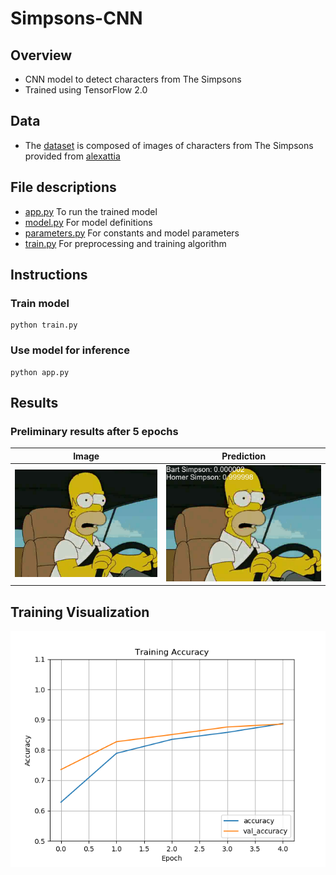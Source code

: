# Simpsons-CNN
## Overview
* CNN model to detect characters from The Simpsons
* Trained using TensorFlow 2.0

## Data
* The [dataset](https://github.com/mikepatel/Simpsons-CNN/tree/master/data) is composed of images of characters from The Simpsons provided from [alexattia](https://www.kaggle.com/alexattia/the-simpsons-characters-dataset)

## File descriptions
* [app.py](https://github.com/mikepatel/Simpsons-CNN/blob/master/app.py) To run the trained model
* [model.py](https://github.com/mikepatel/Simpsons-CNN/blob/master/model.py) For model definitions
* [parameters.py](https://github.com/mikepatel/Simpsons-CNN/blob/master/parameters.py) For constants and model parameters
* [train.py](https://github.com/mikepatel/Simpsons-CNN/blob/master/train.py) For preprocessing and training algorithm

## Instructions
### Train model
```
python train.py
```
### Use model for inference
```
python app.py
```

## Results
### Preliminary results after 5 epochs
| Image | Prediction |
:------:|:-----------:
![image](https://github.com/mikepatel/Simpsons-CNN/blob/master/data/Homer%20Simpson/pic_2080.jpg) | ![Prediction](https://github.com/mikepatel/Simpsons-CNN/blob/master/results/18-12-2019_19-18-01/pred_image.png)

## Training Visualization
![Training](https://github.com/mikepatel/Simpsons-CNN/blob/master/results/18-12-2019_19-18-01/Training%20Accuracy.png)
